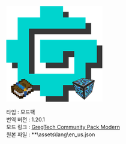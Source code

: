 <img src="638377968241398464.png" alt="GregTech Community Pack Modern">  

타입 : 모드팩  
번역 버전 : 1.20.1  
모드 링크 : [GregTech Community Pack Modern](https://www.curseforge.com/minecraft/modpacks/gregtech-community-pack-modern)  
원본 파일 : **\assets\lang\en_us.json